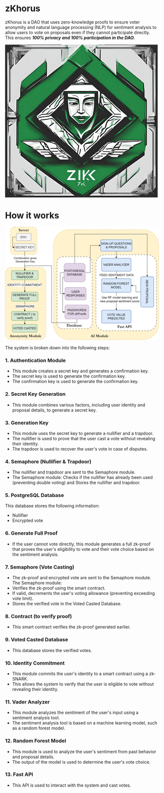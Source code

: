 # zKhorus

zKhorus is a DAO that uses zero-knowledge proofs to ensure voter anonymity and natural language processing (NLP) for sentiment analysis to allow users to vote on proposals even if they cannot participate directly. This ensures ***100% privacy and 100% participation in the DAO.***

![Logo](./assets/zKhorus-logo01.png)



# How it works

![Flowchart](./assets/zKhorus_Flowchart.jpg)


The system is broken down into the following steps:

### 1. Authentication Module

- This module creates a secret key and generates a confirmation key.
- The secret key is used to generate the confirmation key.
- The confirmation key is used to generate the confirmation key.

### 2. Secret Key Generation

- This module combines various factors, including user identity and proposal details, to generate a secret key.

### 3. Generation Key

- This module uses the secret key to generate a nullifier and a trapdoor.
- The nullifier is used to prove that the user cast a vote without revealing their identity.
- The trapdoor is used to recover the user's vote in case of disputes.

### 4. Semaphore (Nullifier & Trapdoor)

- The nullifier and trapdoor are sent to the Semaphore module.
- The Semaphore module: Checks if the nullifier has already been used (preventing double voting) and Stores the nullifier and trapdoor.

### 5. PostgreSQL Database
This database stores the following information:
- Nullifier
- Encrypted vote

### 6. Generate Full Proof
- If the user cannot vote directly, this module generates a full zk-proof that proves the user's eligibility to vote and their vote choice based on the sentiment analysis. 
### 7. Semaphore (Vote Casting)

- The zk-proof and encrypted vote are sent to the Semaphore module.
The Semaphore module:
- Verifies the zk-proof using the smart contract.
- If valid, decrements the user's voting allowance (preventing exceeding vote limit).
- Stores the verified vote in the Voted Casted Database.

### 8. Contract (to verify proof)

- This smart contract verifies the zk-proof generated earlier.

### 9. Voted Casted Database

- This database stores the verified votes.

### 10. Identity Commitment

- This module commits the user's identity to a smart contract using a zk-SNARK.
- This allows the system to verify that the user is eligible to vote without revealing their identity.

### 11. Vader Analyzer

- This module analyzes the sentiment of the user's input using a sentiment analysis tool.
- The sentiment analysis tool is based on a machine learning model, such as a random forest model.
  
### 12. Random Forest Model

- This module is used to analyze the user's sentiment from past behavior and proposal details.
- The output of the model is used to determine the user's vote choice.

### 13. Fast API

- This API is used to interact with the system and cast votes.
